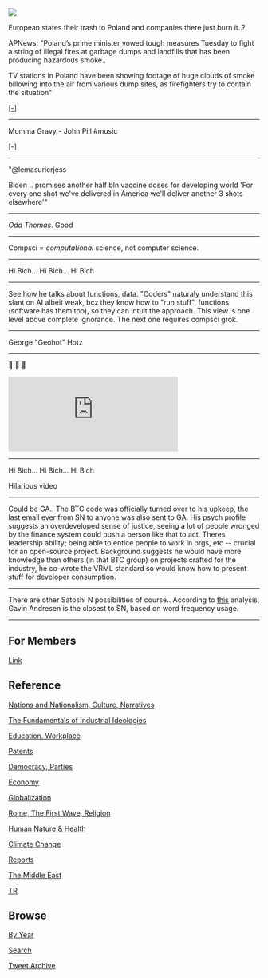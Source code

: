<img src="https://drive.google.com/uc?export=view&id=1B2wf9R7AMH1d7Vw6e2mucLbIQ5NSjir7"/>


European states their trash to Poland and companies there just burn it..?

APNews: "Poland’s prime minister vowed tough measures Tuesday to fight
a string of illegal fires at garbage dumps and landfills that has been
producing hazardous smoke..

TV stations in Poland have been showing footage of huge clouds of
smoke billowing into the air from various dump sites, as firefighters
try to contain the situation"

[[-]](https://apnews.com/article/f9a0f59cf8a44d2d91694c70715a24ac)

---

Momma Gravy - John Pill \#music

[[-]](https://youtu.be/cb3jcLWQfDk)

---

"@lemasurierjess

Biden ..  promises another half bln vaccine doses for developing world
'For every one shot we've delivered in America we'll deliver another 3
shots elsewhere'"

---

*Odd Thomas*. Good

---

Compsci = *computational* science, not computer science. 

---

Hi Bich... Hi Bich... Hi Bich 

---

See how he talks about functions, data. "Coders" naturaly understand
this slant on AI albeit weak, bcz they know how to "run stuff",
functions (software has them too), so they can intuit the
approach. This view is one level above complete ignorance. The next
one requires compsci grok.

---

George "Geohot" Hotz

---

🤣 🤣 🤣 

<iframe width="340" src="https://www.youtube.com/embed/cYl6DIxvnzM?start=29&end=44" title="YouTube video player" frameborder="0" allow="accelerometer; autoplay; clipboard-write; encrypted-media; gyroscope; picture-in-picture" allowfullscreen></iframe>

---

Hi Bich... Hi Bich... Hi Bich 

Hilarious video

---

Could be GA.. The BTC code was officially turned over to his upkeep,
the last email ever from SN to anyone was also sent to GA. His psych
profile suggests an overdeveloped sense of justice, seeing a lot of
people wronged by the finance system could push a person like that to
act. Theres leadership ability; being able to entice people to work in
orgs, etc -- crucial for an open-source project. Background suggests
he would have more knowledge than others (in that BTC group) on
projects crafted for the industry, he co-wrote the VRML standard so
would know how to present stuff for developer consumption.

---

There are other Satoshi N possibilities of course.. According to
[this](2021/09/satoshi-identification.md) analysis, Gavin Andresen is
the closest to SN, based on word frequency usage.

---

## For Members

[Link](https://thirdwave-members.herokuapp.com)

## Reference

[Nations and Nationalism, Culture, Narratives](/2013/02/nations-and-nationalism.md)

[The Fundamentals of Industrial Ideologies](/2011/04/fundamentals-of-industrial-ideologies.md)

[Education, Workplace](2017/09/education-workplace.md)

[Patents](/2018/09/patents.md)

[Democracy, Parties](/2016/11/democracy.md)

[Economy](/2018/05/economy.md)

[Globalization](/2018/09/globalization.md)

[Rome, The First Wave, Religion](/2017/12/rome.md)

[Human Nature & Health](/2020/07/human-nature.md)

[Climate Change](/2018/12/climate.md)

[Reports](/2019/05/reports.md)

[The Middle East](/2019/07/middleeast.md)

[TR](../tr)

## Browse

[By Year](years.md)

[Search](search.html)

[Tweet Archive](/tweets/README.md)


